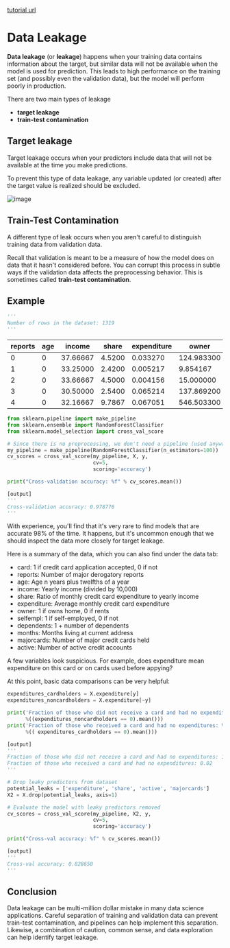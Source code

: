 [tutorial url](https://www.kaggle.com/alexisbcook/data-leakage)

# Data Leakage

**Data leakage** (or **leakage**) happens when your training data contains information about the target, but similar data will not be available when the model is used for prediction.
This leads to high performance on the training set (and possibly even the validation data), but the model will perform poorly in production.

There are two main types of leakage
- **target leakage**
- **train-test contamination**

## Target leakage

Target leakage occurs when your predictors include data that will not be available at the time you make predictions. 

To prevent this type of data leakage, any variable updated (or created) after the target value is realized should be excluded.

![image](https://user-images.githubusercontent.com/74973306/104686956-a654d400-5741-11eb-999a-962a15f54c3d.png)


## Train-Test Contamination

A different type of leak occurs when you aren't careful to distinguish training data from validation data.

Recall that validation is meant to be a measure of how the model does on data that it hasn't considered before. You can corrupt this process in subtle ways if the validation data affects the preprocessing behavior. This is sometimes called **train-test contamination**.


## Example

```python
'''
Number of rows in the dataset: 1319
'''
```
| reports | age | income   | share  | expenditure | owner      | selfemp | dependents | months | majorcards | active |    |
|---------|-----|----------|--------|-------------|------------|---------|------------|--------|------------|--------|----|
| 0       | 0   | 37.66667 | 4.5200 | 0.033270    | 124.983300 | True    | False      | 3      | 54         | 1      | 12 |
| 1       | 0   | 33.25000 | 2.4200 | 0.005217    | 9.854167   | False   | False      | 3      | 34         | 1      | 13 |
| 2       | 0   | 33.66667 | 4.5000 | 0.004156    | 15.000000  | True    | False      | 4      | 58         | 1      | 5  |
| 3       | 0   | 30.50000 | 2.5400 | 0.065214    | 137.869200 | False   | False      | 0      | 25         | 1      | 7  |
| 4       | 0   | 32.16667 | 9.7867 | 0.067051    | 546.503300 | True    | False      | 2      | 64         | 1      | 5  |

```python
from sklearn.pipeline import make_pipeline
from sklearn.ensemble import RandomForestClassifier
from sklearn.model_selection import cross_val_score

# Since there is no preprocessing, we don't need a pipeline (used anyway as best practice!)
my_pipeline = make_pipeline(RandomForestClassifier(n_estimators=100))
cv_scores = cross_val_score(my_pipeline, X, y, 
                            cv=5,
                            scoring='accuracy')

print("Cross-validation accuracy: %f" % cv_scores.mean())

[output]
'''
Cross-validation accuracy: 0.978776
'''
```

With experience, you'll find that it's very rare to find models that are accurate 98% of the time. It happens, but it's uncommon enough that we should inspect the data more closely for target leakage.

Here is a summary of the data, which you can also find under the data tab:

- card: 1 if credit card application accepted, 0 if not
- reports: Number of major derogatory reports
- age: Age n years plus twelfths of a year
- income: Yearly income (divided by 10,000)
- share: Ratio of monthly credit card expenditure to yearly income
- expenditure: Average monthly credit card expenditure
- owner: 1 if owns home, 0 if rents
- selfempl: 1 if self-employed, 0 if not
- dependents: 1 + number of dependents
- months: Months living at current address
- majorcards: Number of major credit cards held
- active: Number of active credit accounts  

A few variables look suspicious. For example, does expenditure mean expenditure on this card or on cards used before appying?

At this point, basic data comparisons can be very helpful:

```python
expenditures_cardholders = X.expenditure[y]
expenditures_noncardholders = X.expenditure[~y]

print('Fraction of those who did not receive a card and had no expenditures: %.2f' \
      %((expenditures_noncardholders == 0).mean()))
print('Fraction of those who received a card and had no expenditures: %.2f' \
      %(( expenditures_cardholders == 0).mean()))

[output]
'''
Fraction of those who did not receive a card and had no expenditures: 1.00
Fraction of those who received a card and had no expenditures: 0.02
'''
```

```python
# Drop leaky predictors from dataset
potential_leaks = ['expenditure', 'share', 'active', 'majorcards']
X2 = X.drop(potential_leaks, axis=1)

# Evaluate the model with leaky predictors removed
cv_scores = cross_val_score(my_pipeline, X2, y, 
                            cv=5,
                            scoring='accuracy')

print("Cross-val accuracy: %f" % cv_scores.mean())

[output]
'''
Cross-val accuracy: 0.828650
'''
```

## Conclusion
Data leakage can be multi-million dollar mistake in many data science applications. Careful separation of training and validation data can prevent train-test contamination, and pipelines can help implement this separation. Likewise, a combination of caution, common sense, and data exploration can help identify target leakage.
